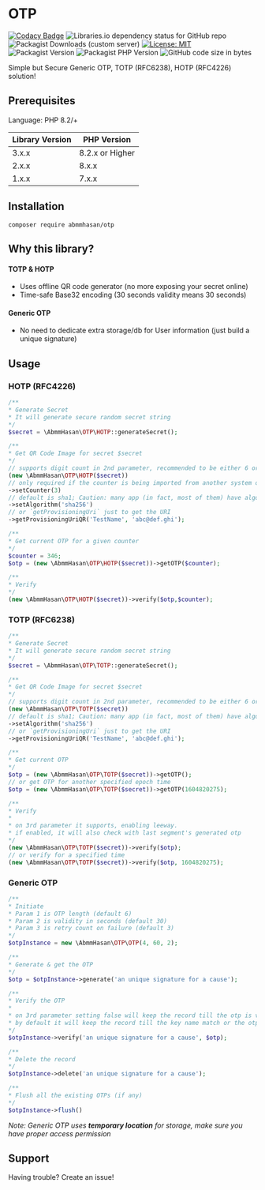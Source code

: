 # OTP

[![Codacy Badge](https://app.codacy.com/project/badge/Grade/7470c9de3a5848f982b77f005945b04f)](https://app.codacy.com/gh/abmmhasan/OTP/dashboard?utm_source=gh&utm_medium=referral&utm_content=&utm_campaign=Badge_grade)
![Libraries.io dependency status for GitHub repo](https://img.shields.io/librariesio/github/abmmhasan/otp)
![Packagist Downloads (custom server)](https://img.shields.io/packagist/dt/abmmhasan/otp?color=green&link=https%3A%2F%2Fpackagist.org%2Fpackages%2Fabmmhasan%2Fotp)
[![License: MIT](https://img.shields.io/badge/License-MIT-green.svg)](https://opensource.org/licenses/MIT)
![Packagist Version](https://img.shields.io/packagist/v/abmmhasan/otp)
![Packagist PHP Version](https://img.shields.io/packagist/dependency-v/abmmhasan/otp/php)
![GitHub code size in bytes](https://img.shields.io/github/languages/code-size/abmmhasan/otp)

Simple but Secure Generic OTP, TOTP (RFC6238), HOTP (RFC4226) solution!


## Prerequisites

Language: PHP 8.2/+

| Library Version | PHP Version     |
|-----------------|-----------------|
| 3.x.x           | 8.2.x or Higher |
| 2.x.x           | 8.x.x           |
| 1.x.x           | 7.x.x           |

## Installation

```
composer require abmmhasan/otp
```

## Why this library?

#### TOTP & HOTP
- Uses offline QR code generator (no more exposing your secret online)
- Time-safe Base32 encoding (30 seconds validity means 30 seconds)

#### Generic OTP
- No need to dedicate extra storage/db for User information (just build a unique signature)

## Usage

### HOTP (RFC4226)

```php
/**
* Generate Secret
* It will generate secure random secret string
*/
$secret = \AbmmHasan\OTP\HOTP::generateSecret();

/**
* Get QR Code Image for secret $secret
*/
// supports digit count in 2nd parameter, recommended to be either 6 or 8 (default 6)
(new \AbmmHasan\OTP\HOTP($secret))
// only required if the counter is being imported from another system or if it is old, & for QR only
->setCounter(3)
// default is sha1; Caution: many app (in fact, most of them) have algorithm limitation
->setAlgorithm('sha256') 
// or `getProvisioningUri` just to get the URI
->getProvisioningUriQR('TestName', 'abc@def.ghi'); 

/**
* Get current OTP for a given counter
*/
$counter = 346;
$otp = (new \AbmmHasan\OTP\HOTP($secret))->getOTP($counter);

/**
* Verify
*/
(new \AbmmHasan\OTP\HOTP($secret))->verify($otp,$counter);
```

### TOTP (RFC6238)

```php
/**
* Generate Secret
* It will generate secure random secret string
*/
$secret = \AbmmHasan\OTP\TOTP::generateSecret();

/**
* Get QR Code Image for secret $secret
*/
// supports digit count in 2nd parameter, recommended to be either 6 or 8 (default 6)
(new \AbmmHasan\OTP\TOTP($secret)) 
// default is sha1; Caution: many app (in fact, most of them) have algorithm limitation
->setAlgorithm('sha256') 
// or `getProvisioningUri` just to get the URI
->getProvisioningUriQR('TestName', 'abc@def.ghi');

/**
* Get current OTP
*/
$otp = (new \AbmmHasan\OTP\TOTP($secret))->getOTP();
// or get OTP for another specified epoch time
$otp = (new \AbmmHasan\OTP\TOTP($secret))->getOTP(1604820275);

/**
* Verify
* 
* on 3rd parameter it supports, enabling leeway.
* if enabled, it will also check with last segment's generated otp 
*/
(new \AbmmHasan\OTP\TOTP($secret))->verify($otp);
// or verify for a specified time
(new \AbmmHasan\OTP\TOTP($secret))->verify($otp, 1604820275);
```

### Generic OTP

```php
/**
* Initiate 
* Param 1 is OTP length (default 6)
* Param 2 is validity in seconds (default 30)
* Param 3 is retry count on failure (default 3)
*/
$otpInstance = new \AbmmHasan\OTP\OTP(4, 60, 2);

/**
* Generate & get the OTP
*/
$otp = $otpInstance->generate('an unique signature for a cause');

/**
* Verify the OTP
* 
* on 3rd parameter setting false will keep the record till the otp is verified or expired
* by default it will keep the record till the key name match or the otp is verified or expired
*/
$otpInstance->verify('an unique signature for a cause', $otp);

/**
* Delete the record
*/
$otpInstance->delete('an unique signature for a cause');

/**
* Flush all the existing OTPs (if any)
*/
$otpInstance->flush()
```
_Note: Generic OTP uses **temporary location** for storage, make sure you have proper access permission_

## Support

Having trouble? Create an issue!
